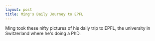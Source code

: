 ```yaml
---
layout: post
title: Ming's Daily Journey to EPFL 
---
```



Ming took these nifty pictures of his daily trip to EPFL, the university in Switzerland where he's doing a PhD.

